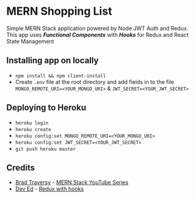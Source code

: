 # MERN Shopping List

Simple MERN Stack application powered by Node JWT Auth and Redux. This app uses **_Functional Components_** with **_Hooks_** for Redux and React State Management

## Installing app on locally

- `npm install && npm client-install`
- Create `.env` file at the root directory and add fields in to the file `MONGO_REMOTE_URI=<YOUR_MONGO_URI>` & `JWT_SECRET=<YOUR_JWT_SECRET>`

## Deploying to Heroku

- `heroku login`
- `heroku create`
- `heroku config:set MONGO_REMOTE_URI=<YOUR_MONGO_URI>`
- `heroku config:set JWT_SECRET=<YOUR_JWT_SECRET>`
- `git push heroku master`

## Credits

- [Brad Traversy](https://github.com/bradtraversy) - [MERN Stack YouTube Series](https://www.youtube.com/watch?v=PBTYxXADG_k&list=PLillGF-RfqbbiTGgA77tGO426V3hRF9iE&ab_channel=TraversyMedia)
- [Dev Ed](https://www.youtube.com/channel/UClb90NQQcskPUGDIXsQEz5Q) - [Redux with hooks](https://www.youtube.com/watch?v=CVpUuw9XSjY&ab_channel=DevEd)
